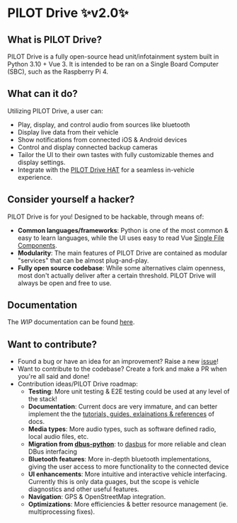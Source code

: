 # PILOT Drive ✨v2.0✨

## What is PILOT Drive?
PILOT Drive is a fully open-source head unit/infotainment system built in Python 3.10 + Vue 3. It is intended to be ran on a Single Board Computer (SBC), such as the Raspberry Pi 4.

## What can it do? 
Utilizing PILOT Drive, a user can:
- Play, display, and control audio from sources like bluetooth
- Display live data from their vehicle
- Show notifications from connected iOS & Android devices
- Control and display connected backup cameras
- Tailor the UI to their own tastes with fully customizable themes and display settings.
- Integrate with the [PILOT Drive HAT](https://github.com/lamemakes/pilot-drive-HAT) for a seamless in-vehicle experience.

## Consider yourself a hacker?
PILOT Drive is for you! Designed to be hackable, through means of:
- __Common languages/frameworks__: Python is one of the most common & easy to learn languages, while the UI uses easy to read Vue [Single File Components](https://vuejs.org/guide/scaling-up/sfc.html).
- __Modularity__: The main features of PILOT Drive are contained as modular "services" that can be almost plug-and-play.
- __Fully open source codebase__: While some alternatives claim openness, most don't actually deliver after a certain threshold. PILOT Drive will always be open and free to use.

## Documentation
The _WIP_ documentation can be found [here](https://pilot-drive.readthedocs.io/en/2.0.0/). 

## Want to contribute?
- Found a bug or have an idea for an improvement? Raise a new [issue](https://github.com/lamemakes/pilot-drive/issues)!
- Want to contribute to the codebase? Create a fork and make a PR when you're all said and done!
- Contribution ideas/PILOT Drive roadmap:
    - __Testing__: More unit testing & E2E testing could be used at any level of the stack!
    - __Documentation__: Current docs are very immature, and can better implement the the [tutorials, guides, exlainations & references](https://www.writethedocs.org/conf/eu/2017/speakers/#speaker-daniele-procida) of docs.
    - __Media types__: More audio types, such as software defined radio, local audio files, etc.
    - __Migration from [dbus-python](https://dbus.freedesktop.org/doc/dbus-python/index.html)__: to [dasbus](https://dasbus.readthedocs.io/en/latest/) for more reliable and clean DBus interfacing
    - __Bluetooth features__: More in-depth bluetooth implementations, giving the user access to more functionality to the connected device
    - __UI enhancements__: More intuitive and interactive vehicle interfacing. Currently this is only data guages, but the scope is vehicle diagnostics and other useful features.
    - __Navigation__: GPS & OpenStreetMap integration.
    - __Optimizations__: More efficiencies & better resource management (ie. multiprocessing fixes). 